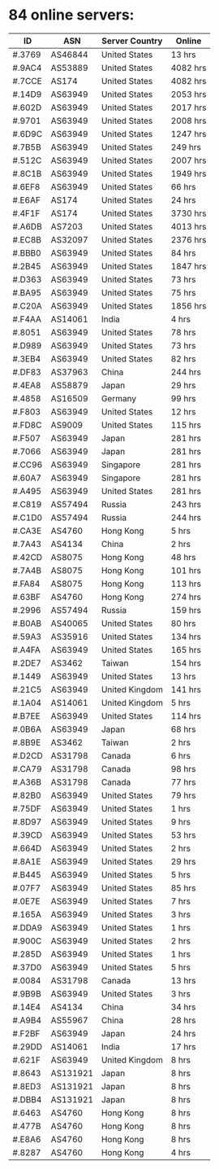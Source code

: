 # 84 online servers:

| ID | ASN | Server Country | Online |
| ------ | ------ | ------ | ------ |
| #.3769 | AS46844 | United States | 13 hrs |
| #.9AC4 | AS53889 | United States | 4082 hrs |
| #.7CCE | AS174 | United States | 4082 hrs |
| #.14D9 | AS63949 | United States | 2053 hrs |
| #.602D | AS63949 | United States | 2017 hrs |
| #.9701 | AS63949 | United States | 2008 hrs |
| #.6D9C | AS63949 | United States | 1247 hrs |
| #.7B5B | AS63949 | United States | 249 hrs |
| #.512C | AS63949 | United States | 2007 hrs |
| #.8C1B | AS63949 | United States | 1949 hrs |
| #.6EF8 | AS63949 | United States | 66 hrs |
| #.E6AF | AS174 | United States | 24 hrs |
| #.4F1F | AS174 | United States | 3730 hrs |
| #.A6DB | AS7203 | United States | 4013 hrs |
| #.EC8B | AS32097 | United States | 2376 hrs |
| #.BBB0 | AS63949 | United States | 84 hrs |
| #.2B45 | AS63949 | United States | 1847 hrs |
| #.D363 | AS63949 | United States | 73 hrs |
| #.BA95 | AS63949 | United States | 75 hrs |
| #.C20A | AS63949 | United States | 1856 hrs |
| #.F4AA | AS14061 | India | 4 hrs |
| #.8051 | AS63949 | United States | 78 hrs |
| #.D989 | AS63949 | United States | 73 hrs |
| #.3EB4 | AS63949 | United States | 82 hrs |
| #.DF83 | AS37963 | China | 244 hrs |
| #.4EA8 | AS58879 | Japan | 29 hrs |
| #.4858 | AS16509 | Germany | 99 hrs |
| #.F803 | AS63949 | United States | 12 hrs |
| #.FD8C | AS9009 | United States | 115 hrs |
| #.F507 | AS63949 | Japan | 281 hrs |
| #.7066 | AS63949 | Japan | 281 hrs |
| #.CC96 | AS63949 | Singapore | 281 hrs |
| #.60A7 | AS63949 | Singapore | 281 hrs |
| #.A495 | AS63949 | United States | 281 hrs |
| #.C819 | AS57494 | Russia | 243 hrs |
| #.C1D0 | AS57494 | Russia | 244 hrs |
| #.CA3E | AS4760 | Hong Kong | 5 hrs |
| #.7A43 | AS4134 | China | 2 hrs |
| #.42CD | AS8075 | Hong Kong | 48 hrs |
| #.7A4B | AS8075 | Hong Kong | 101 hrs |
| #.FA84 | AS8075 | Hong Kong | 113 hrs |
| #.63BF | AS4760 | Hong Kong | 274 hrs |
| #.2996 | AS57494 | Russia | 159 hrs |
| #.B0AB | AS40065 | United States | 80 hrs |
| #.59A3 | AS35916 | United States | 134 hrs |
| #.A4FA | AS63949 | United States | 165 hrs |
| #.2DE7 | AS3462 | Taiwan | 154 hrs |
| #.1449 | AS63949 | United States | 13 hrs |
| #.21C5 | AS63949 | United Kingdom | 141 hrs |
| #.1A04 | AS14061 | United Kingdom | 5 hrs |
| #.B7EE | AS63949 | United States | 114 hrs |
| #.0B6A | AS63949 | Japan | 68 hrs |
| #.8B9E | AS3462 | Taiwan | 2 hrs |
| #.D2CD | AS31798 | Canada | 6 hrs |
| #.CA79 | AS31798 | Canada | 98 hrs |
| #.A36B | AS31798 | Canada | 77 hrs |
| #.82B0 | AS63949 | United States | 79 hrs |
| #.75DF | AS63949 | United States | 1 hrs |
| #.8D97 | AS63949 | United States | 9 hrs |
| #.39CD | AS63949 | United States | 53 hrs |
| #.664D | AS63949 | United States | 2 hrs |
| #.8A1E | AS63949 | United States | 29 hrs |
| #.B445 | AS63949 | United States | 5 hrs |
| #.07F7 | AS63949 | United States | 85 hrs |
| #.0E7E | AS63949 | United States | 7 hrs |
| #.165A | AS63949 | United States | 3 hrs |
| #.DDA9 | AS63949 | United States | 1 hrs |
| #.900C | AS63949 | United States | 2 hrs |
| #.285D | AS63949 | United States | 1 hrs |
| #.37D0 | AS63949 | United States | 5 hrs |
| #.0084 | AS31798 | Canada | 13 hrs |
| #.9B9B | AS63949 | United States | 3 hrs |
| #.14E4 | AS4134 | China | 34 hrs |
| #.A9B4 | AS55967 | China | 28 hrs |
| #.F2BF | AS63949 | Japan | 24 hrs |
| #.29DD | AS14061 | India | 17 hrs |
| #.621F | AS63949 | United Kingdom | 8 hrs |
| #.8643 | AS131921 | Japan | 8 hrs |
| #.8ED3 | AS131921 | Japan | 8 hrs |
| #.DBB4 | AS131921 | Japan | 8 hrs |
| #.6463 | AS4760 | Hong Kong | 8 hrs |
| #.477B | AS4760 | Hong Kong | 8 hrs |
| #.E8A6 | AS4760 | Hong Kong | 8 hrs |
| #.8287 | AS4760 | Hong Kong | 4 hrs |

